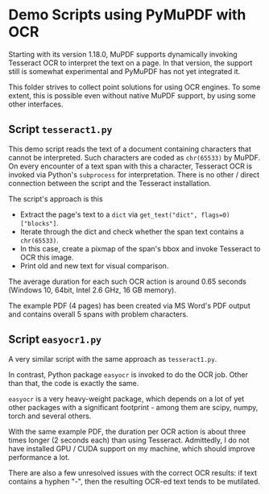 # Demo Scripts using PyMuPDF with OCR
Starting with its version 1.18.0, MuPDF supports dynamically invoking Tesseract OCR to interpret the text on a page. In that version, the support still is somewhat experimental and PyMuPDF has not yet integrated it.

This folder strives to collect point solutions for using OCR engines. To some extent, this is possible even without native MuPDF support, by using some other interfaces.

## Script `tesseract1.py`
This demo script reads the text of a document containing characters that cannot be interpreted. Such characters are coded as `chr(65533)` by MuPDF. On every encounter of a text span with this a character, Tesseract OCR is invoked via Python's `subprocess` for interpretation. There is no other / direct connection between the script and the Tesseract installation.

The script's approach is this
* Extract the page's text to a `dict` via `get_text("dict", flags=0)["blocks"]`.
* Iterate through the dict and check whether the span text contains a `chr(65533)`.
* In this case, create a pixmap of the span's bbox and invoke Tesseract to OCR this image.
* Print old and new text for visual comparison.

The average duration for each such OCR action is around 0.65 seconds (Windows 10, 64bit, Intel 2.6 GHz, 16 GB memory).

The example PDF (4 pages) has been created via MS Word's PDF output and contains overall 5 spans with problem characters.

## Script `easyocr1.py`
A very similar script with the same approach as `tesseract1.py`.

In contrast, Python package `easyocr` is invoked to do the OCR job. Other than that, the code is exactly the same.

`easyocr` is a very heavy-weight package, which depends on a lot of yet other packages with a significant footprint - among them are scipy, numpy, torch and several others.

With the same example PDF, the duration per OCR action is about three times longer (2 seconds each) than using Tesseract. Admittedly, I do not have installed GPU / CUDA support on my machine, which should improve performance a lot.

There are also a few unresolved issues with the correct OCR results: if text contains a hyphen "-", then the resulting OCR-ed text tends to be mutilated.

